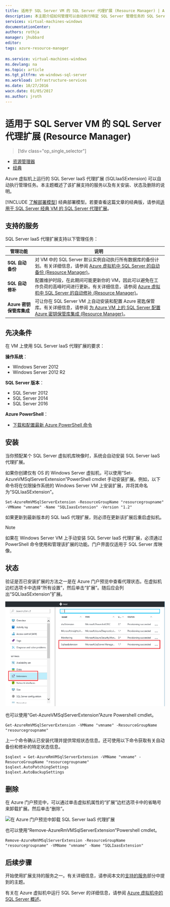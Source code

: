 ```yaml
---
title: 适用于 SQL Server VM 的 SQL Server 代理扩展 (Resource Manager) | Azure
description: 本主题介绍如何管理可以自动执行特定 SQL Server 管理任务的 SQL Server 代理扩展。这些任务包括自动备份、自动修补和 Azure 密钥保管库集成。本主题使用 Resource Manager 部署模型。
services: virtual-machines-windows
documentationCenter: 
authors: rothja
manager: jhubbard
editor: 
tags: azure-resource-manager

ms.service: virtual-machines-windows
ms.devlang: na
ms.topic: article
ms.tgt_pltfrm: vm-windows-sql-server
ms.workload: infrastructure-services
ms.date: 10/27/2016
wacn.date: 01/05/2017
ms.author: jroth
---
```


# 适用于 SQL Server VM 的 SQL Server 代理扩展 (Resource Manager)

> [!div class="op_single_selector"]
- [资源管理器](./virtual-machines-windows-sql-server-agent-extension.md)
- [经典](./virtual-machines-windows-classic-sql-server-agent-extension.md)

Azure 虚拟机上运行的 SQL Server IaaS 代理扩展 (SQLIaaSExtension) 可以自动执行管理任务。本主题概述了该扩展支持的服务以及有关安装、状态及删除的说明。

[!INCLUDE [了解部署模型](../../includes/learn-about-deployment-models-rm-include.md)] 经典部署模型。若要查看这篇文章的经典版，请参阅[适用于 SQL Server 经典 VM 的 SQL Server 代理扩展](./virtual-machines-windows-classic-sql-server-agent-extension.md)。

## <a name="supported-services"></a> 支持的服务

SQL Server IaaS 代理扩展支持以下管理任务：

| 管理功能 | 说明 |
|---------------------|-------------------------------|
| **SQL 自动备份** | 对 VM 中的 SQL Server 默认实例自动执行所有数据库的备份计划。有关详细信息，请参阅 [Azure 虚拟机中 SQL Server 的自动备份 (Resource Manager)](./virtual-machines-windows-sql-automated-backup.md)。|
| **SQL 自动修补** | 配置维护时段，在此期间可能更新你的 VM，因此可以避免在工作负荷的高峰时间进行更新。有关详细信息，请参阅 [Azure 虚拟机中 SQL Server 的自动修补 (Resource Manager)](./virtual-machines-windows-sql-automated-patching.md)。|
| **Azure 密钥保管库集成** | 可让你在 SQL Server VM 上自动安装和配置 Azure 密匙保管库。有关详细信息，请参阅 [为 Azure VM 上的 SQL Server 配置 Azure 密钥保管库集成 (Resource Manager)](./virtual-machines-windows-ps-sql-keyvault.md)。|

## 先决条件

在 VM 上使用 SQL Server IaaS 代理扩展的要求：

**操作系统**：

- Windows Server 2012
- Windows Server 2012 R2

**SQL Server 版本**：

- SQL Server 2012
- SQL Server 2014
- SQL Server 2016

**Azure PowerShell**：

- [下载和配置最新 Azure PowerShell 命令](https://docs.microsoft.com/powershell/azureps-cmdlets-docs)

## 安装

当你预配某个 SQL Server 虚拟机库映像时，系统会自动安装 SQL Server IaaS 代理扩展。

如果你创建仅有 OS 的 Windows Server 虚拟机，可以使用“Set-AzureVMSqlServerExtension”PowerShell cmdlet 手动安装扩展。例如，以下命令将在仅限操作系统的 Windows Server VM 上安装扩展，并将其命名为“SQLIaaSExtension”。

    Set-AzureRmVMSqlServerExtension -ResourceGroupName "resourcegroupname" -VMName "vmname" -Name "SQLIaasExtension" -Version "1.2"

如果更新到最新版本的 SQL IaaS 代理扩展，则必须在更新该扩展后重启虚拟机。

>[!NOTE]
> 如果在 Windows Server VM 上手动安装 SQL Server IaaS 代理扩展，必须通过 PowerShell 命令使用和管理该扩展的功能。门户界面仅适用于 SQL Server 库映像。

## 状态

验证是否已安装扩展的方法之一是在 Azure 门户预览中查看代理状态。在虚拟机边栏选项卡中选择“所有设置”，然后单击“扩展”。随后应会列出“SQLIaaSExtension”扩展。

![Azure 门户预览中的 SQL Server IaaS 代理扩展](./media/virtual-machines-windows-sql-server-agent-extension/azure-rm-sql-server-iaas-agent-portal.png)

也可以使用“Get-AzureVMSqlServerExtension”Azure Powershell cmdlet。

    Get-AzureRmVMSqlServerExtension -VMName "vmname" -ResourceGroupName "resourcegroupname"

上一个命令确认已安装代理并提供常规状态信息。还可使用以下命令获取有关自动备份和修补的特定状态信息。

    $sqlext = Get-AzureRmVMSqlServerExtension -VMName "vmname" -ResourceGroupName "resourcegroupname"
    $sqlext.AutoPatchingSettings
    $sqlext.AutoBackupSettings

## 删除   

在 Azure 门户预览中，可以通过单击虚拟机属性的“扩展”边栏选项卡中的省略号来卸载扩展。然后单击“删除”。

![在 Azure 门户预览中卸载 SQL Server IaaS 代理扩展](./media/virtual-machines-windows-sql-server-agent-extension/azure-rm-sql-server-iaas-agent-uninstall.png)

也可以使用“Remove-AzureRmVMSqlServerExtension”Powershell cmdlet。

    Remove-AzureRmVMSqlServerExtension -ResourceGroupName "resourcegroupname" -VMName "vmname" -Name "SQLIaasExtension"

## 后续步骤

开始使用扩展支持的服务之一。有关详细信息，请参阅本文的[支持的服务](#supported-services)部分中提到的主题。

有关在 Azure 虚拟机中运行 SQL Server 的详细信息，请参阅 [Azure 虚拟机中的 SQL Server 概述](./virtual-machines-windows-sql-server-iaas-overview.md)。

<!---HONumber=Mooncake_0808_2016-->
